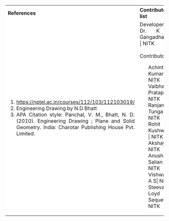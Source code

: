 <table style="text-align:justify;">
  <tr style="background-color: white">
    <th>References</th>
    <th>Contributors list</th>
  </tr>
  <tr style="background-color: white">
    <td>
    <ol>
    <li><a href="https://nptel.ac.in/courses/112/103/112103019/">https://nptel.ac.in/courses/112/103/112103019/</a></li>
    <li>Engineering Drawing by N.D Bhatt</li>
    <li>APA Citation style: Panchal, V. M., Bhatt, N. D. (2010). Engineering Drawing ; Plane and Solid Geometry. India: Charotar Publishing House Pvt. Limited.</li>
    </ol>
   </td>
    <td>Developer : Dr. K V Gangadharan | NITK</br></br>
    Contributors :
    <ul style="list-style-type: none;">
    <li>Achintya Kumar| NITK</li>
    <li>Vaibhav Pratap | NITK</li>
    <li>Ranjan Tunga S | NITK</li>
    <li>Rohit Kushwaha | NITK</li>
    <li>Akshaya | NITK</li>
    <li>Anusha B Salian | NITK</li>
    <li>Vishwas A S| NITK</li>
    <li>Steevan Loyd Sequeira| NITK</li>
    </ul></td>
  </tr>
</table>
